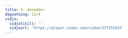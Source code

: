 ```yaml
---
title: 4. desember
dagsetning: 12/4
vidjo:
  vidjotitill: ''
  vidjourl: 'https://player.vimeo.com/video/377253543'
---
```


